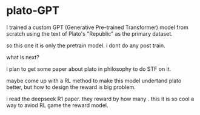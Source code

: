 # plato-GPT
I  trained a custom GPT (Generative Pre-trained Transformer) model from scratch using the text of Plato's "Republic" as the primary dataset.

so this one it is only the pretrain model. i dont do any post train.

what is next?

i plan to get some paper about plato in philosophy to do STF on it. 

maybe come up with a RL method to make this model undertand plato better, but how to design the reward is big problem. 

i read the deepseek R1 paper. they reward by how many <think>. this it is so cool a way to aviod RL game the reward model. 
